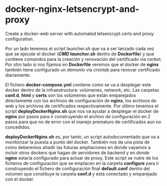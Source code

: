 # docker-nginx-letsencrypt-and-proxy
Create a docker-web server with automated letsencrypt certs and proxy configuration.

Por un lado tenemos el script launcher.sh que va a ser lanzado cada vez que se ejecute el docker (***CMD launcher.sh*** dentro de **Dockerfile**) y que contiene comandos para la creación y renovación del certificado via cerbot. Por otro lado si nos fijamos en **Dockerfile** veremos que el docker de **nginx** también tiene configurado un demonio via crontab para renovar certificado diariamente. 

El fichero **docker-compose.yml** contiene como se va a desplegar este docker dentro de la infraestructura: volúmenes, network, etc. Las carpetas **conf.d**, **html** y **certs** son los volúmenes que están emparejados directamente con los archivos de configuración de **nginx**, los archivos de web y los archivos de certificados respectivamente. Por último tenemos el script **deployDockerNginx.sh** que nos va ayudar a desplegar el docker de **nginx** por pasos para ir construyendo el archivo de configuración en 2 pasos para que no de error con el manejo prematuro de certificados aun no concedidos.  

**deployDockerNginx.sh** es, por tanto, un script autodocumentado que va a monitorizar la puesta a punto del docker. También nos da una pista de como deberemos añadir las futuras ampliaciones en donde vayamos a incluir otros dockers que hagan de servidores de backend y en donde **nginx** estaría configurado para actuar de proxy. Este script se nutre de los ficheros de configuración que se emplacen en la carpeta **configure** para ir construyendo el fichero de configuración final **default.conf** dentro del volumen que constituye la carpeta **conf.d** y está conectado y emparejado con el docker.
